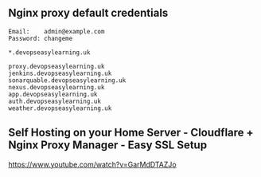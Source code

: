 ## Nginx proxy default credentials
```
Email:    admin@example.com
Password: changeme
```

```
*.devopseasylearning.uk

proxy.devopseasylearning.uk
jenkins.devopseasylearning.uk
sonarquable.devopseasylearning.uk
nexus.devopseasylearning.uk
app.devopseasylearning.uk
auth.devopseasylearning.uk
weather.devopseasylearning.uk
```

## Self Hosting on your Home Server - Cloudflare + Nginx Proxy Manager - Easy SSL Setup
https://www.youtube.com/watch?v=GarMdDTAZJo

